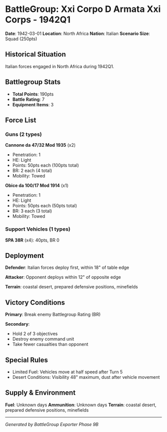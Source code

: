 # BattleGroup: Xxi Corpo D Armata Xxi Corps - 1942Q1

**Date**: 1942-03-01
**Location**: North Africa
**Nation**: Italian
**Scenario Size**: Squad (250pts)

## Historical Situation

Italian forces engaged in North Africa during 1942Q1.

## Battlegroup Stats

- **Total Points**: 190pts
- **Battle Rating**: 7
- **Equipment Items**: 3

## Force List

### Guns (2 types)

**Cannone da 47/32 Mod 1935** (x2)
- Penetration: 1
- HE: Light
- Points: 50pts each (100pts total)
- BR: 2 each (4 total)
- Mobility: Towed

**Obice da 100/17 Mod 1914** (x1)
- Penetration: 1
- HE: Light
- Points: 50pts each (50pts total)
- BR: 3 each (3 total)
- Mobility: Towed

### Support Vehicles (1 types)

**SPA 38R** (x4): 40pts, BR 0

## Deployment

**Defender**: Italian forces deploy first, within 18" of table edge

**Attacker**: Opponent deploys within 12" of opposite edge

**Terrain**: coastal desert, prepared defensive positions, minefields

## Victory Conditions

**Primary**: Break enemy Battlegroup Rating (BR)

**Secondary**:
- Hold 2 of 3 objectives
- Destroy enemy command unit
- Take fewer casualties than opponent

## Special Rules

- Limited Fuel: Vehicles move at half speed after Turn 5
- Desert Conditions: Visibility 48" maximum, dust after vehicle movement

## Supply & Environment

**Fuel**: Unknown days
**Ammunition**: Unknown days
**Terrain**: coastal desert, prepared defensive positions, minefields

---

*Generated by BattleGroup Exporter Phase 9B*
